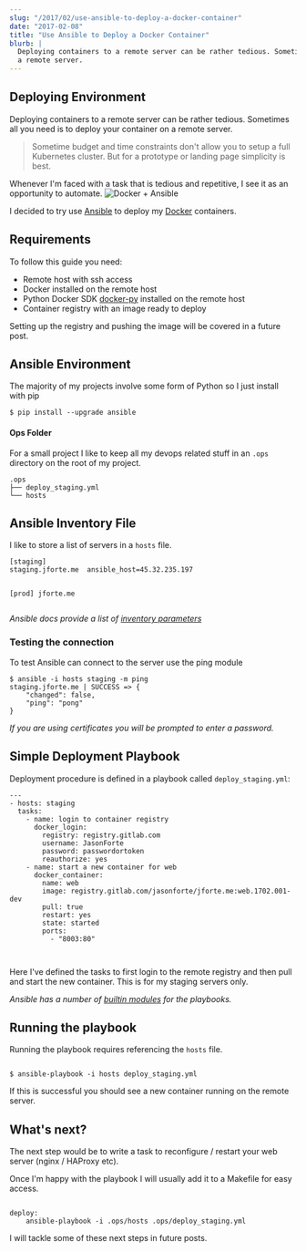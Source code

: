 ```yaml
---
slug: "/2017/02/use-ansible-to-deploy-a-docker-container"
date: "2017-02-08"
title: "Use Ansible to Deploy a Docker Container"
blurb: |
  Deploying containers to a remote server can be rather tedious. Sometimes all you need is to deploy your container on
  a remote server.
---
```


<h2>Deploying Environment</h2>
Deploying containers to a remote server can be rather tedious. Sometimes all you need is to deploy your container on a remote server.
<blockquote>Sometime budget and time constraints don't allow you to setup a full Kubernetes cluster. But for a prototype or landing page simplicity is best.</blockquote>
Whenever I'm faced with a task that is tedious and repetitive, I see it as an opportunity to automate.

<img src="/content/images/2017/02/docker-ansible.png" alt="Docker + Ansible">

I decided to try use <a href="https://www.ansible.com/">Ansible</a> to deploy my <a href="https://getdocker.com">Docker</a> containers.
<h2>Requirements</h2>
To follow this guide you need:
<ul>
 	<li>Remote host with ssh access</li>
 	<li>Docker installed on the remote host</li>
 	<li>Python Docker SDK <a href="https://github.com/docker/docker-py">docker-py</a> installed on the remote host</li>
 	<li>Container registry with an image ready to deploy</li>
</ul>
Setting up the registry and pushing the image will be covered in a future post.
<h2>Ansible Environment</h2>
The majority of my projects involve some form of Python so I just install with pip
<pre><code class="sh">$ pip install --upgrade ansible
</code></pre>
<h4>Ops Folder</h4>
For a small project I like to keep all my devops related stuff in an <code>.ops</code> directory on the root of my project.
<pre><code class="sh">.ops
├── deploy_staging.yml
└── hosts
</code></pre>
<h2>Ansible Inventory File</h2>
I like to store a list of servers in a <code>hosts</code> file.
<pre><code class="ini">[staging]
staging.jforte.me  ansible_host=45.32.235.197

[prod]
jforte.me
</code></pre>
<em>Ansible docs provide a list of <a href="http://docs.ansible.com/ansible/intro_inventory.html#list-of-behavioral-inventory-parameters">inventory parameters</a></em>
<h3>Testing the connection</h3>
To test Ansible can connect to the server use the ping module
<pre><code class="sh">$ ansible -i hosts staging -m ping
staging.jforte.me | SUCCESS =&gt; {
    "changed": false,
    "ping": "pong"
}
</code></pre>
<em>If you are using certificates you will be prompted to enter a password.</em>
<h2>Simple Deployment Playbook</h2>
Deployment procedure is defined in a playbook called <code>deploy_staging.yml</code>:
<pre><code class="yml">---
- hosts: staging
  tasks:
    - name: login to container registry
      docker_login:
        registry: registry.gitlab.com
        username: JasonForte
        password: passwordortoken
        reauthorize: yes
    - name: start a new container for web
      docker_container:
        name: web
        image: registry.gitlab.com/jasonforte/jforte.me:web.1702.001-dev
        pull: true
        restart: yes
        state: started
        ports:
          - "8003:80"

</code></pre>
Here I've defined the tasks to first login to the remote registry and then pull and start the new container. This is for my staging servers only.

<em>Ansible has a number of <a href="http://docs.ansible.com/ansible/list_of_all_modules.html">builtin modules</a> for the playbooks.</em>
<h2>Running the playbook</h2>
Running the playbook requires referencing the <code>hosts</code> file.
<pre><code class="bash">
$ ansible-playbook -i hosts deploy_staging.yml
</code></pre>
If this is successful you should see a new container running on the remote server.
<h2>What's next?</h2>
The next step would be to write a task to reconfigure / restart your web server (nginx / HAProxy etc).

Once I'm happy with the playbook I will usually add it to a Makefile for easy access.
<pre><code class="Makefile">
deploy:
    ansible-playbook -i .ops/hosts .ops/deploy_staging.yml
</code></pre>
I will tackle some of these next steps in future posts.